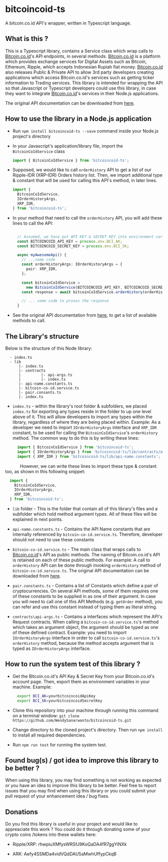 # bitcoincoid-ts
A bitcoin.co.id API's wrapper, written in Typescript language.

## What is this ?

This is a Typescript library, contains a Service class which wrap calls to [Bitcoin.co.id](https://www.bitcoin.co.id/)'s API endpoints, in several methods. [Bitcoin.co.id](https://www.bitcoin.co.id/) is a platform which provides exchange services for Digital Assets such as Bitcoin, Ethereum, Ripple, which accepts Indonesian Rupiah fiat money. [Bitcoin.co.id](https://www.bitcoin.co.id/) also releases Public & Private API to allow 3rd party developers creating applications which access Bitcoin.co.id's services such as getting ticker information to Trading services. This library is intended for wrapping the API so that Javascript or Typescript developers could use this library, in case they want to integrate [Bitcoin.co.id](https://www.bitcoin.co.id/)'s services in their Node.js applications.

The original API documentation can be downloaded from [here](https://vip.bitcoin.co.id/downloads/BITCOINCOID-API-DOCUMENTATION.pdf).

## How to use the library in a Node.js application

* Run `npm install bitcoincoid-ts --save` command inside your Node.js project's directory

* In your Javascript's application/library file, import the `BitcoinCoIdService` class
  ```Typescript
  import { BitcoinCoIdService } from 'bitcoincoid-ts';
  ```

* Supposed, we would like to call `orderHistory` API to get a list of our Ripple-IDR (XRP-IDR) Orders history list. Then, we import additional type & constant that will be used for calling this API's method, in  later lines.
  ```Typescript
  import {
    BitcoinCoIdService,
    IOrderHistoryArgs,
    XRP_IDR,
  } from 'bitcoincoid-ts';
  ```
* In your method that need to call the `orderHistory` API, you will add these lines to call the API:
  ```Typescript

    // Assumed, we have put API KEY & SECRET KEY into environment variables
    const BITCOINCOID_API_KEY = process.env.BCI_AK;
    const BITCOINCOID_SECRET_KEY = process.env.BCI_SK;

    async myAwesomeApi() {
      // ...some code    
      const orderHistoryArgs: IOrderHistoryArgs = {
        pair: XRP_IDR,
      };

      const bitcoinCoIdService = 
        new BitcoinCoIdService(BITCOINCOID_API_KEY, BITCOINCOID_SECRET_KEY);
      const response = await bitcoinCoIdService.orderHistory(orderHistoryArgs);

      // ... some code to proses the response
    }
  ```

* See the original API documentation from [here](https://vip.bitcoin.co.id/downloads/BITCOINCOID-API-DOCUMENTATION.pdf), to get a list of available methods to call.

## The Library's structure

Below is the structure of this Node library:

```
  - index.ts
  - lib
      |- index.ts
      |- contracts
      |         |- api-args.ts
      |         |- index.ts
      |- api-name.constants.ts
      |- bitcoin-co-id.service.ts
      |- pair.consants.ts
      |- index.ts      
```

* `index.ts` - within the library's root folder & subfolders, we placed `index.ts` for exporting any types reside in the folder to up one level above of it. This will allow developers to import any types within the library, regardless of where they are being placed within. Example: As a developer we need to import `IOrderHistoryArgs` interface and `XRP_IDR` constant, to be used for calling the `BitcoinCoIdService`'s `orderHistory` method. The common way to do this is by writing these lines:

  ```Typescript
    import { BitcoinCoIdService } from 'bitcoincoid-ts';
    import { IOrderHistoryArgs } from 'bitcoincoid-ts/lib/contracts/api-args';
    import { XRP_IDR } from 'bitcoincoid-ts/lib/api-name.constants';
  ```

&nbsp;&nbsp;&nbsp;&nbsp;&nbsp;&nbsp;&nbsp;&nbsp;&nbsp;&nbsp;&nbsp; However, we can write these lines to import these type & constant too, as shown in this following snippet:

  ```Typescript
    import {
      BitcoinCoIdService,
      IOrderHistoryArgs,
      XRP_IDR,
    } from 'bitcoincoid-ts';
  ```

* `lib` folder - This is the folder that contain all of this library's files and a subfolder  which hold method argument types. All of these files will be explained in next points.

* `api-name.constants.ts` - Contains the API Name constants that are internally referenced by `bitcoin-co-id.service.ts`. Therefore, developer should not need to use these constants

* `bitcoin-co-id.service.ts` - The main class that wraps calls to [Bitcoin.co.id](https://www.bitcoin.co.id/)'s API as public methods. The naming of Bitcoin.co.id's API is retained on each of these public methods. For example: A call to `orderHistory` API can be done through invoking `orderHistory` method of `bitcoin-co-id.service.ts`. The original API documentation can be downloaded from [here](https://vip.bitcoin.co.id/downloads/BITCOINCOID-API-DOCUMENTATION.pdf).

* `pair.constants.ts` - Contains a list of Constants which define a pair of cryptocurrencies. On several API methods, some of them requires one of these constants to be supplied in as one of their argument. In case you will need to call one of this API Methods (e.g. `getOrder` method), you can refer and use this constant instead of typing them as literal string.

* `contracts\api-args.ts` - Contains a interfaces which represent the API's Request contracts. When calling a `bitcoin-co-id.service.ts`'s method which takes an argument object, the argument should be typed as one of these defined contract. Example: you need to import `IOrderHistoryArgs` interface in order to call `bitcoin-co-id.service.ts`'s `orderHistory` method, because the method accepts argument that is typed as `IOrderHistoryArgs` interface.

## How to run the system test of this library ?

* Get the Bitcoin.co.id's API Key & Secret Key from your Bitcoin.co.id's account page. Then, export them as environment variables in your machine. Example:

  ```bash
    export BCI_AK=yourbitcoincoidApiKey
    export BCI_SK=yourbitcoincoidSecretKey
  ```

* Clone this repository into your machine through running this command on a terminal window: `git clone https://github.com/WendySanarwanto/bitcoincoid-ts.git`

* Change directory to the cloned project's directory. Then run `npm install` to install all required dependencies.

* Run `npm run test` for running the system test.


## Found bug(s) / got idea to improve this library to be better ?

When using this library, you may find something is not working as expected or you have an idea to improve this library to be better. Feel free to report issues that you may find when using this library or you could submit your pull request of your enhancement idea / bug fixes.

## Donations

Do you find this library is useful in your project and would like to appreaciate this work ? You could do it through donating some of your crypto coins /tokens into these wallets here:

* Ripple/XRP: rhwpiuXMfysWRSfJ9KoQaDA4fR7ggYiNXk

* ARK:        Aefy4SSMDa4vidVQdDAU5aMwhUffypCkqB
